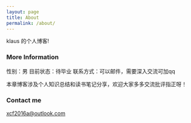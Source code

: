 ```yaml
---
layout: page
title: About
permalink: /about/
---
```


klaus 的个人博客!

### More Information

性别：男
目前状态：待毕业
联系方式：可以邮件，需要深入交流可加qq

本章博客涉及个人知识总结和读书笔记分享，欢迎大家多多交流批评指正呀！

### Contact me

[xcf2016a@outlook.com](mailto:email@domain.com)